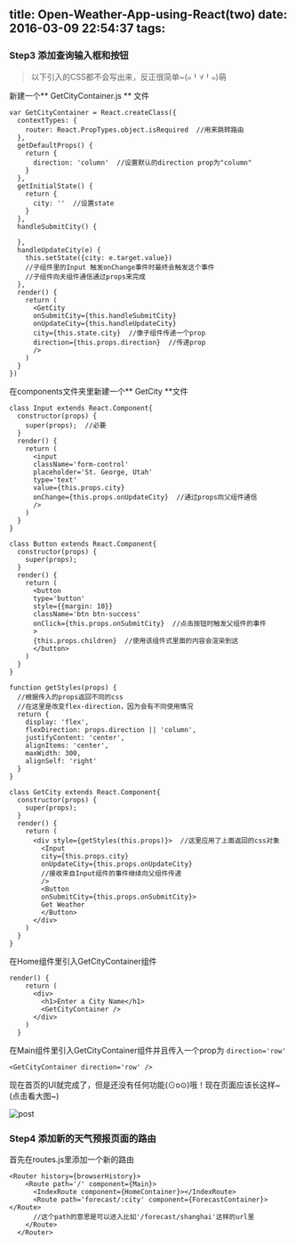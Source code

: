 title: Open-Weather-App-using-React(two)
date: 2016-03-09 22:54:37
tags:
---
### Step3 添加查询输入框和按钮

> 以下引入的CSS都不会写出来，反正很简单~(๑╹∀╹๑)萌

新建一个** GetCityContainer.js ** 文件
```
var GetCityContainer = React.createClass({
  contextTypes: {
    router: React.PropTypes.object.isRequired  //用来跳转路由
  },
  getDefaultProps() {
    return {
      direction: 'column'  //设置默认的direction prop为"column"
    }
  },
  getInitialState() {
    return {
      city: ''  //设置state
    }
  },
  handleSubmitCity() {
    
  },
  handleUpdateCity(e) {
    this.setState({city: e.target.value})  
    //子组件里的Input 触发onChange事件时最终会触发这个事件
    //子组件向夫组件通信通过props来完成
  },
  render() {
    return (
      <GetCity
      onSubmitCity={this.handleSubmitCity}
      onUpdateCity={this.handleUpdateCity}
      city={this.state.city}  //像子组件传递一个prop
      direction={this.props.direction}  //传递prop
      />
    )
  }
})
```
在components文件夹里新建一个** GetCity **文件
```
class Input extends React.Component{
  constructor(props) {
    super(props);  //必要
  }
  render() {
    return (
      <input
      className='form-control'
      placeholder='St. George, Utah'
      type='text'
      value={this.props.city}  
      onChange={this.props.onUpdateCity}  //通过props向父组件通信
      />
    )
  }
}

class Button extends React.Component{
  constructor(props) {
    super(props);
  }
  render() {
    return (
      <button
      type='button'
      style={{margin: 10}}
      className='btn btn-success'
      onClick={this.props.onSubmitCity}  //点击按钮时触发父组件的事件
      >
      {this.props.children}  //使用该组件式里面的内容会渲染到这
      </button>
    )
  }
}

function getStyles(props) {  
  //根据传入的props返回不同的css
  //在这里是改变flex-direction，因为会有不同使用情况
  return {
    display: 'flex',
    flexDirection: props.direction || 'column',
    justifyContent: 'center',
    alignItems: 'center',
    maxWidth: 300,
    alignSelf: 'right'
  }
}

class GetCity extends React.Component{
  constructor(props) {
    super(props);
  }
  render() {
    return (
      <div style={getStyles(this.props)}>  //这里应用了上面返回的css对象
        <Input
        city={this.props.city}
        onUpdateCity={this.props.onUpdateCity}  
        //接收来自Input组件的事件继续向父组件传递
        />
        <Button
        onSubmitCity={this.props.onSubmitCity}>
        Get Weather
        </Button>
      </div>
    )
  }
}
```

在Home组件里引入GetCityContainer组件
```
render() {
    return (
      <div>
        <h1>Enter a City Name</h1>
        <GetCityContainer />
      </div>
    )
  }
```
在Main组件里引入GetCityContainer组件并且传入一个prop为 `direction='row'`
```
<GetCityContainer direction='row' />
```

现在首页的UI就完成了，但是还没有任何功能(⊙o⊙)哦！现在页面应该长这样~ (点击看大图~)

![post](/images/Open-Weather-App-using-Reac/home.png)

### Step4 添加新的天气预报页面的路由
首先在routes.js里添加一个新的路由
```
<Router history={browserHistory}>
    <Route path='/' component={Main}>
      <IndexRoute component={HomeContainer}></IndexRoute>
      <Route path='forecast/:city' component={ForecastContainer}></Route>
      //这个path的意思是可以进入比如'/forecast/shanghai'这样的url里
    </Route>
  </Router>
```